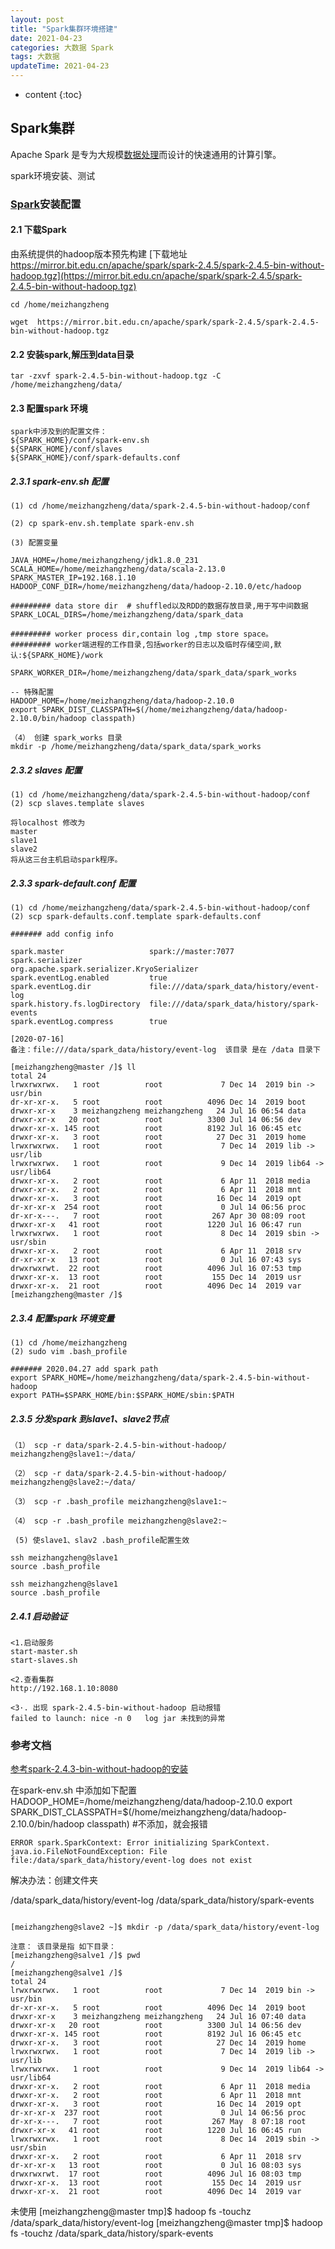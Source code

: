 ```yaml
---
layout: post
title: "Spark集群环境搭建"
date: 2021-04-23
categories: 大数据 Spark 
tags: 大数据
updateTime: 2021-04-23
---
```


* content
{:toc}
## Spark集群
   Apache Spark 是专为大规模[数据处理](https://baike.baidu.com/item/数据处理/944504)而设计的快速通用的计算引擎。

   spark环境安装、测试

### [Spark](https://baike.baidu.com/item/SPARK/2229312?fr=aladdin)安装配置

#### 2.1 下载Spark

 由系统提供的hadoop版本预先构建
 [下载地址 https://mirror.bit.edu.cn/apache/spark/spark-2.4.5/spark-2.4.5-bin-without-hadoop.tgz](https://mirror.bit.edu.cn/apache/spark/spark-2.4.5/spark-2.4.5-bin-without-hadoop.tgz)

```
cd /home/meizhangzheng

wget  https://mirror.bit.edu.cn/apache/spark/spark-2.4.5/spark-2.4.5-bin-without-hadoop.tgz
```

#### 2.2 安装spark,解压到data目录
```
tar -zxvf spark-2.4.5-bin-without-hadoop.tgz -C /home/meizhangzheng/data/
```

#### 2.3 配置spark 环境
```
spark中涉及到的配置文件：
${SPARK_HOME}/conf/spark-env.sh 
${SPARK_HOME}/conf/slaves 
${SPARK_HOME}/conf/spark-defaults.conf
```

##### 2.3.1 spark-env.sh 配置

```
(1) cd /home/meizhangzheng/data/spark-2.4.5-bin-without-hadoop/conf

(2) cp spark-env.sh.template spark-env.sh

(3) 配置变量

JAVA_HOME=/home/meizhangzheng/jdk1.8.0_231
SCALA_HOME=/home/meizhangzheng/data/scala-2.13.0
SPARK_MASTER_IP=192.168.1.10
HADOOP_CONF_DIR=/home/meizhangzheng/data/hadoop-2.10.0/etc/hadoop

######### data store dir  # shuffled以及RDD的数据存放目录,用于写中间数据
SPARK_LOCAL_DIRS=/home/meizhangzheng/data/spark_data

######### worker process dir,contain log ,tmp store space。 
######### worker端进程的工作目录,包括worker的日志以及临时存储空间,默认:${SPARK_HOME}/work

SPARK_WORKER_DIR=/home/meizhangzheng/data/spark_data/spark_works

-- 特殊配置
HADOOP_HOME=/home/meizhangzheng/data/hadoop-2.10.0
export SPARK_DIST_CLASSPATH=$(/home/meizhangzheng/data/hadoop-2.10.0/bin/hadoop classpath)

（4） 创建 spark_works 目录
mkdir -p /home/meizhangzheng/data/spark_data/spark_works
```

##### 2.3.2 slaves  配置
```
(1) cd /home/meizhangzheng/data/spark-2.4.5-bin-without-hadoop/conf
(2) scp slaves.template slaves

将localhost 修改为  
master
slave1
slave2
将从这三台主机启动spark程序。
```

##### 2.3.3 spark-default.conf 配置
```
(1) cd /home/meizhangzheng/data/spark-2.4.5-bin-without-hadoop/conf
(2) scp spark-defaults.conf.template spark-defaults.conf

####### add config info 

spark.master                   spark://master:7077 
spark.serializer               org.apache.spark.serializer.KryoSerializer 
spark.eventLog.enabled         true 
spark.eventLog.dir             file:///data/spark_data/history/event-log 
spark.history.fs.logDirectory  file:///data/spark_data/history/spark-events 
spark.eventLog.compress        true
```

``` shell
[2020-07-16]
备注：file:///data/spark_data/history/event-log  该目录 是在 /data 目录下

[meizhangzheng@master /]$ ll
total 24
lrwxrwxrwx.   1 root          root             7 Dec 14  2019 bin -> usr/bin
dr-xr-xr-x.   5 root          root          4096 Dec 14  2019 boot
drwxr-xr-x    3 meizhangzheng meizhangzheng   24 Jul 16 06:54 data
drwxr-xr-x   20 root          root          3300 Jul 14 06:56 dev
drwxr-xr-x. 145 root          root          8192 Jul 16 06:45 etc
drwxr-xr-x.   3 root          root            27 Dec 31  2019 home
lrwxrwxrwx.   1 root          root             7 Dec 14  2019 lib -> usr/lib
lrwxrwxrwx.   1 root          root             9 Dec 14  2019 lib64 -> usr/lib64
drwxr-xr-x.   2 root          root             6 Apr 11  2018 media
drwxr-xr-x.   2 root          root             6 Apr 11  2018 mnt
drwxr-xr-x.   3 root          root            16 Dec 14  2019 opt
dr-xr-xr-x  254 root          root             0 Jul 14 06:56 proc
dr-xr-x---.   7 root          root           267 Apr 30 08:09 root
drwxr-xr-x   41 root          root          1220 Jul 16 06:47 run
lrwxrwxrwx.   1 root          root             8 Dec 14  2019 sbin -> usr/sbin
drwxr-xr-x.   2 root          root             6 Apr 11  2018 srv
dr-xr-xr-x   13 root          root             0 Jul 16 07:43 sys
drwxrwxrwt.  22 root          root          4096 Jul 16 07:53 tmp
drwxr-xr-x.  13 root          root           155 Dec 14  2019 usr
drwxr-xr-x.  21 root          root          4096 Dec 14  2019 var
[meizhangzheng@master /]$

```

##### 2.3.4 配置spark 环境变量
```
(1) cd /home/meizhangzheng
(2) sudo vim .bash_profile

####### 2020.04.27 add spark path
export SPARK_HOME=/home/meizhangzheng/data/spark-2.4.5-bin-without-hadoop
export PATH=$SPARK_HOME/bin:$SPARK_HOME/sbin:$PATH

```

##### 2.3.5 分发spark 到slave1、slave2节点
```
（1） scp -r data/spark-2.4.5-bin-without-hadoop/ meizhangzheng@slave1:~/data/

（2） scp -r data/spark-2.4.5-bin-without-hadoop/ meizhangzheng@slave2:~/data/

（3） scp -r .bash_profile meizhangzheng@slave1:~

（4） scp -r .bash_profile meizhangzheng@slave2:~

 (5) 使slave1、slav2 .bash_profile配置生效

ssh meizhangzheng@slave1
source .bash_profile

ssh meizhangzheng@slave1
source .bash_profile
```

##### 2.4.1 启动验证

```
<1.启动服务
start-master.sh
start-slaves.sh

<2.查看集群
http://192.168.1.10:8080

<3·. 出现 spark-2.4.5-bin-without-hadoop 启动报错 
failed to launch: nice -n 0   log jar 未找到的异常
```

### 参考文档

[参考spark-2.4.3-bin-without-hadoop的安装](http://www.mamicode.com/info-detail-2795835.html?__cf_chl_jschl_tk__=4e9491fe3bea739c5643c516ba6ba4de3b95cb1e-1588029874-0-AeKI_C0vkEPV5KI7ZgbJi5XRRPNpwrbhxYYhjUS6CoEUNs9aBrTXbaKq_riPbNh9nObTvLfLvzIfEn823kXHQdlkHRECwifgY_YIuEsc7o6VAEbUYc-USB8wGfeGUrBzcHUlKg2MN9hn7ryErbekoK2iHL-E8mk777pyo8XCDoRm7FpgelJN8DvzcEPdHFVMW_eZ4dah-e4I-vHrCqy0I5J7W2VY9FZfJ47le7Ef0fI6gh95O24o4hQP2qsdUf4jH5aEkHXmjueRhq-YxO0XPxy-npEVks6jFmUu2c1CkJvfEyYwYzpmzRViy5TooDcjdg)

在spark-env.sh 中添加如下配置
HADOOP_HOME=/home/meizhangzheng/data/hadoop-2.10.0
export SPARK_DIST_CLASSPATH=$(/home/meizhangzheng/data/hadoop-2.10.0/bin/hadoop classpath)
 #不添加，就会报错


``` shell
ERROR spark.SparkContext: Error initializing SparkContext.
java.io.FileNotFoundException: File file:/data/spark_data/history/event-log does not exist

```

解决办法：创建文件夹

/data/spark_data/history/event-log 
/data/spark_data/history/spark-events 

```shell

[meizhangzheng@slave2 ~]$ mkdir -p /data/spark_data/history/event-log

注意： 该目录是指 如下目录：
[meizhangzheng@salve1 /]$ pwd
/
[meizhangzheng@salve1 /]$ 
total 24
lrwxrwxrwx.   1 root          root             7 Dec 14  2019 bin -> usr/bin
dr-xr-xr-x.   5 root          root          4096 Dec 14  2019 boot
drwxr-xr-x    3 meizhangzheng meizhangzheng   24 Jul 16 07:40 data
drwxr-xr-x   20 root          root          3300 Jul 14 06:56 dev
drwxr-xr-x. 145 root          root          8192 Jul 16 06:45 etc
drwxr-xr-x.   3 root          root            27 Dec 14  2019 home
lrwxrwxrwx.   1 root          root             7 Dec 14  2019 lib -> usr/lib
lrwxrwxrwx.   1 root          root             9 Dec 14  2019 lib64 -> usr/lib64
drwxr-xr-x.   2 root          root             6 Apr 11  2018 media
drwxr-xr-x.   2 root          root             6 Apr 11  2018 mnt
drwxr-xr-x.   3 root          root            16 Dec 14  2019 opt
dr-xr-xr-x  237 root          root             0 Jul 14 06:56 proc
dr-xr-x---.   7 root          root           267 May  8 07:18 root
drwxr-xr-x   41 root          root          1220 Jul 16 06:45 run
lrwxrwxrwx.   1 root          root             8 Dec 14  2019 sbin -> usr/sbin
drwxr-xr-x.   2 root          root             6 Apr 11  2018 srv
dr-xr-xr-x   13 root          root             0 Jul 16 08:03 sys
drwxrwxrwt.  17 root          root          4096 Jul 16 08:03 tmp
drwxr-xr-x.  13 root          root           155 Dec 14  2019 usr
drwxr-xr-x.  21 root          root          4096 Dec 14  2019 var
```

未使用
[meizhangzheng@master tmp]$ hadoop fs -touchz /data/spark_data/history/event-log
[meizhangzheng@master tmp]$ hadoop fs -touchz /data/spark_data/history/spark-events